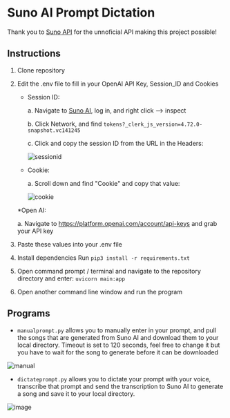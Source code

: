 # Suno AI Prompt Dictation
Thank you to [Suno API](https://github.com/SunoAI-API/Suno-API) for the unnoficial API making this project possible!

## Instructions
1. Clone repository
2. Edit the .env file to fill in your OpenAI API Key, Session_ID and Cookies
   * Session ID:
   
     a. Navigate to [Suno AI](https://suno.com/create), log in, and right click --> inspect

     b. Click Network, and find `tokens?_clerk_js_version=4.72.0-snapshot.vc141245`

     c. Click and copy the session ID from the URL in the Headers:

     ![sessionid](https://github.com/EA914/Suno-AI-Prompt-Dictation/assets/14112758/282e696d-605b-4d54-b5ee-c3227340dd4d)

   * Cookie:
  
     a. Scroll down and find "Cookie" and copy that value:

     ![cookie](https://github.com/EA914/Suno-AI-Prompt-Dictation/assets/14112758/3a3b3ef7-240a-4367-9af8-4b053ec80889)

   *Open AI:
   
     a. Navigate to https://platform.openai.com/account/api-keys and grab your API key
4. Paste these values into your .env file
5. Install dependencies
   Run `pip3 install -r requirements.txt`
6. Open command prompt / terminal and navigate to the repository directory and enter:
   `uvicorn main:app`

7. Open another command line window and run the program


## Programs
* `manualprompt.py` allows you to manually enter in your prompt, and pull the songs that are generated from Suno AI and download them to your local directory.
Timeout is set to 120 seconds, feel free to change it but you have to wait for the song to generate before it can be downloaded

![manual](https://github.com/EA914/Suno-AI-Prompt-Dictation/assets/14112758/cbb3dab6-47c7-4177-a183-98efe7ce0c4b)


* `dictateprompt.py` allows you to dictate your prompt with your voice, transcribe that prompt and send the transcription to Suno AI to generate a song and save it to your local directory.

![image](https://github.com/EA914/Suno-AI-Prompt-Dictation/assets/14112758/f92125e8-f2b1-43fe-98b5-1c0ff375f64e)
